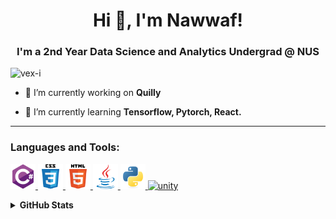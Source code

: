 <h1 align="center">Hi 👋, I'm Nawwaf!</h1>
<h3 align="center">I'm a 2nd Year Data Science and Analytics Undergrad @ NUS</h3>

<p align="left"> <img src="https://komarev.com/ghpvc/?username=vex-i&label=Profile%20views&color=0e75b6&style=flat" alt="vex-i" /> </p>

- 🔭 I’m currently working on **Quilly**

- 🌱 I’m currently learning **Tensorflow, Pytorch, React.**

<hr/>

<h3 align="left">Languages and Tools:</h3>
<p align="left"> <a href="https://www.w3schools.com/cs/" target="_blank" rel="noreferrer"> <img src="https://raw.githubusercontent.com/devicons/devicon/master/icons/csharp/csharp-original.svg" alt="csharp" width="40" height="40"/> </a> <a href="https://www.w3schools.com/css/" target="_blank" rel="noreferrer"> <img src="https://raw.githubusercontent.com/devicons/devicon/master/icons/css3/css3-original-wordmark.svg" alt="css3" width="40" height="40"/> </a> <a href="https://www.w3.org/html/" target="_blank" rel="noreferrer"> <img src="https://raw.githubusercontent.com/devicons/devicon/master/icons/html5/html5-original-wordmark.svg" alt="html5" width="40" height="40"/> </a> <a href="https://www.java.com" target="_blank" rel="noreferrer"> <img src="https://raw.githubusercontent.com/devicons/devicon/master/icons/java/java-original.svg" alt="java" width="40" height="40"/> </a> <a href="https://www.python.org" target="_blank" rel="noreferrer"> <img src="https://raw.githubusercontent.com/devicons/devicon/master/icons/python/python-original.svg" alt="python" width="40" height="40"/> </a> <a href="https://unity.com/" target="_blank" rel="noreferrer"> <img src="https://img.icons8.com/?size=100&id=39848&format=png&color=FFFFFF" alt="unity" width="40" height="40"/> </a> </p>


<details>
  <summary>
    <b>GitHub Stats</b>
  </summary>
  <a href="https://github.com/Vex-I/">
   <p>&nbsp;<img align="center" src="https://github-readme-stats.vercel.app/api?username=vex-i&show_icons=true&theme=cobalt&locale=en" alt="vex-i" /></p>
    <p><img align="center" src="https://github-readme-streak-stats.herokuapp.com/?user=vex-i&theme=highcontrast" alt="vex-i" /></p>
  </a>
</details>
